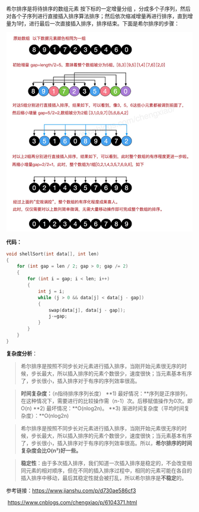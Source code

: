 希尔排序是将待排序的数组元素 按下标的一定增量分组 ，分成多个子序列，然后对各个子序列进行直接插入排序算法排序；然后依次缩减增量再进行排序，直到增量为1时，进行最后一次直接插入排序，排序结束。下面是希尔排序的步骤：

![希尔排序](https://github.com/llllllllr/Algorithm/blob/master/images/%E5%B8%8C%E5%B0%94%E6%8E%92%E5%BA%8F.jpg?raw=true)

**代码：**

```c++
void shellSort(int data[], int len)
{
	for (int gap = len / 2; gap > 0; gap /= 2)
	{
		for (int i = gap; i < len; i++)
		{
			int j = i;
			while (j > 0 && data[j] < data[j - gap])
			{
				swap(data[j], data[j - gap]);
				j-=gap;
			}
		}
	}
}
```

**复杂度分析**：

> 希尔排序是按照不同步长对元素进行插入排序，当刚开始元素很无序的时候，步长最大，所以插入排序的元素个数很少，速度很快；当元素基本有序了，步长很小，插入排序对于有序的序列效率很高。

> **时间复杂度：**（n指待排序序列长度）
>  **1) 最好情况：**序列是正序排列，在这种情况下，需要进行的比较操作需（n-1）次。后移赋值操作为0次。即O(n)
>  **2) 最坏情况：**O(nlog2n)。
>  **3) 渐进时间复杂度（平均时间复杂度）：**O(nlog2n)

> 希尔排序是按照不同步长对元素进行插入排序，当刚开始元素很无序的时候，步长最大，所以插入排序的元素个数很少，速度很快；当元素基本有序了，步长很小，插入排序对于有序的序列效率很高。所以，**希尔排序的时间复杂度会比O(n²)好一些。**

> **稳定性**：由于多次插入排序，我们知道一次插入排序是稳定的，不会改变相同元素的相对顺序，但在不同的插入排序过程中，相同的元素可能在各自的插入排序中移动，最后其稳定性就会被打乱，所以希尔排序是**不稳定**的。

参考链接：https://www.jianshu.com/p/d730ae586cf3

​                   https://www.cnblogs.com/chengxiao/p/6104371.html

